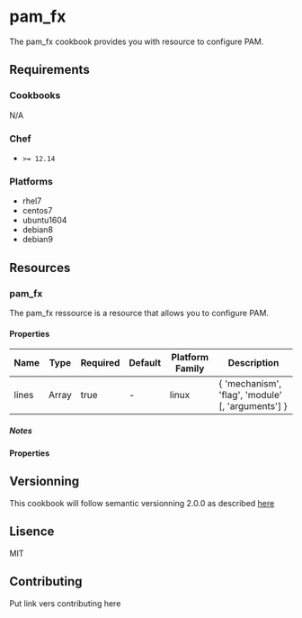# pam_fx
The pam_fx cookbook provides you with resource to configure PAM.
## Requirements
### Cookbooks
N/A

### Chef
* `>= 12.14`

### Platforms
* rhel7
* centos7
* ubuntu1604
* debian8
* debian9

## Resources
### pam_fx
The pam_fx ressource is a resource that allows you to configure PAM.

#### Properties

| Name  | Type  | Required | Default | Platform Family | Description |  
| ----  | ----  | -------- | ------- | --------------- | ----------- |
| lines | Array | true     | -       | linux           | { 'mechanism', 'flag', 'module' [, 'arguments'] } |

##### Notes

#### Properties

## Versionning
This cookbook will follow semantic versionning 2.0.0 as described [here](https://semver.org/)

## Lisence
MIT

## Contributing
Put link vers contributing here
